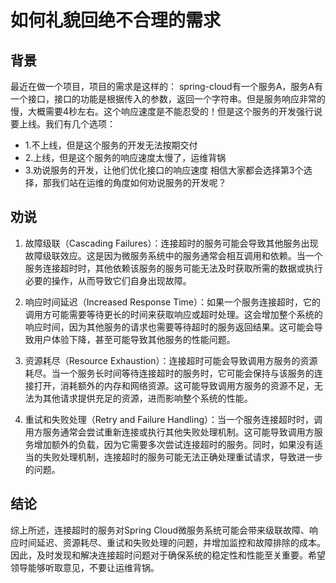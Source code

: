 # 如何礼貌回绝不合理的需求


## 背景
最近在做一个项目，项目的需求是这样的：
spring-cloud有一个服务A，服务A有一个接口，接口的功能是根据传入的参数，返回一个字符串。但是服务响应非常的慢，大概需要4秒左右。这个响应速度是不能忍受的！但是这个服务的开发强行说要上线。我们有几个选项：  
- 1.不上线，但是这个服务的开发无法按期交付
- 2.上线，但是这个服务的响应速度太慢了，运维背锅
- 3.劝说服务的开发，让他们优化接口的响应速度
相信大家都会选择第3个选择，那我们站在运维的角度如何劝说服务的开发呢？

## 劝说
1. 故障级联（Cascading Failures）：连接超时的服务可能会导致其他服务出现故障级联效应。这是因为微服务系统中的服务通常会相互调用和依赖。当一个服务连接超时时，其他依赖该服务的服务可能无法及时获取所需的数据或执行必要的操作，从而导致它们自身出现故障。

2. 响应时间延迟（Increased Response Time）：如果一个服务连接超时，它的调用方可能需要等待更长的时间来获取响应或超时处理。这会增加整个系统的响应时间，因为其他服务的请求也需要等待超时的服务返回结果。这可能会导致用户体验下降，甚至可能导致其他服务的性能问题。

3. 资源耗尽（Resource Exhaustion）：连接超时可能会导致调用方服务的资源耗尽。当一个服务长时间等待连接超时的服务时，它可能会保持与该服务的连接打开，消耗额外的内存和网络资源。这可能导致调用方服务的资源不足，无法为其他请求提供充足的资源，进而影响整个系统的性能。

4. 重试和失败处理（Retry and Failure Handling）：当一个服务连接超时时，调用方服务通常会尝试重新连接或执行其他失败处理机制。这可能导致调用方服务增加额外的负载，因为它需要多次尝试连接超时的服务。同时，如果没有适当的失败处理机制，连接超时的服务可能无法正确处理重试请求，导致进一步的问题。

## 结论
综上所述，连接超时的服务对Spring Cloud微服务系统可能会带来级联故障、响应时间延迟、资源耗尽、重试和失败处理的问题，并增加监控和故障排除的成本。因此，及时发现和解决连接超时问题对于确保系统的稳定性和性能至关重要。希望领导能够听取意见，不要让运维背锅。
